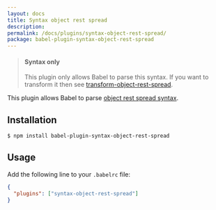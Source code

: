 ```yaml
---
layout: docs
title: Syntax object rest spread
description:
permalink: /docs/plugins/syntax-object-rest-spread/
package: babel-plugin-syntax-object-rest-spread
---
```



<blockquote class="babel-callout babel-callout-info">
  <h4>Syntax only</h4>
  <p>
    This plugin only allows Babel to parse this syntax. If you want to transform it then
    see <a href="/docs/plugins/transform-object-rest-spread">transform-object-rest-spread</a>.
  </p>
</blockquote>

This plugin allows Babel to parse [object rest spread syntax](https://github.com/sebmarkbage/ecmascript-rest-spread).

## Installation

```sh
$ npm install babel-plugin-syntax-object-rest-spread
```

## Usage

Add the following line to your `.babelrc` file:

```json
{
  "plugins": ["syntax-object-rest-spread"]
}
```
